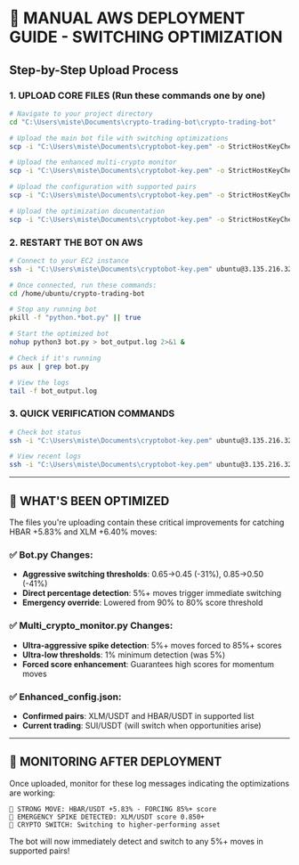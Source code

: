 # 🚀 MANUAL AWS DEPLOYMENT GUIDE - SWITCHING OPTIMIZATION

## Step-by-Step Upload Process

### 1. UPLOAD CORE FILES (Run these commands one by one)

```bash
# Navigate to your project directory
cd "C:\Users\miste\Documents\crypto-trading-bot\crypto-trading-bot"

# Upload the main bot file with switching optimizations
scp -i "C:\Users\miste\Documents\cryptobot-key.pem" -o StrictHostKeyChecking=no bot.py ubuntu@3.135.216.32:/home/ubuntu/crypto-trading-bot/bot.py

# Upload the enhanced multi-crypto monitor
scp -i "C:\Users\miste\Documents\cryptobot-key.pem" -o StrictHostKeyChecking=no multi_crypto_monitor.py ubuntu@3.135.216.32:/home/ubuntu/crypto-trading-bot/multi_crypto_monitor.py

# Upload the configuration with supported pairs
scp -i "C:\Users\miste\Documents\cryptobot-key.pem" -o StrictHostKeyChecking=no enhanced_config.json ubuntu@3.135.216.32:/home/ubuntu/crypto-trading-bot/enhanced_config.json

# Upload the optimization documentation
scp -i "C:\Users\miste\Documents\cryptobot-key.pem" -o StrictHostKeyChecking=no SWITCHING_OPTIMIZATION_COMPLETE.md ubuntu@3.135.216.32:/home/ubuntu/crypto-trading-bot/SWITCHING_OPTIMIZATION_COMPLETE.md
```

### 2. RESTART THE BOT ON AWS

```bash
# Connect to your EC2 instance
ssh -i "C:\Users\miste\Documents\cryptobot-key.pem" ubuntu@3.135.216.32

# Once connected, run these commands:
cd /home/ubuntu/crypto-trading-bot

# Stop any running bot
pkill -f "python.*bot.py" || true

# Start the optimized bot
nohup python3 bot.py > bot_output.log 2>&1 &

# Check if it's running
ps aux | grep bot.py

# View the logs
tail -f bot_output.log
```

### 3. QUICK VERIFICATION COMMANDS

```bash
# Check bot status
ssh -i "C:\Users\miste\Documents\cryptobot-key.pem" ubuntu@3.135.216.32 "cd /home/ubuntu/crypto-trading-bot && ps aux | grep bot.py"

# View recent logs
ssh -i "C:\Users\miste\Documents\cryptobot-key.pem" ubuntu@3.135.216.32 "cd /home/ubuntu/crypto-trading-bot && tail -20 bot_output.log"
```

---

## 🎯 WHAT'S BEEN OPTIMIZED

The files you're uploading contain these critical improvements for catching HBAR +5.83% and XLM +6.40% moves:

### ✅ Bot.py Changes:
- **Aggressive switching thresholds**: 0.65→0.45 (-31%), 0.85→0.50 (-41%)
- **Direct percentage detection**: 5%+ moves trigger immediate switching
- **Emergency override**: Lowered from 90% to 80% score threshold

### ✅ Multi_crypto_monitor.py Changes:
- **Ultra-aggressive spike detection**: 5%+ moves forced to 85%+ scores
- **Ultra-low thresholds**: 1% minimum detection (was 5%)
- **Forced score enhancement**: Guarantees high scores for momentum moves

### ✅ Enhanced_config.json:
- **Confirmed pairs**: XLM/USDT and HBAR/USDT in supported list
- **Current trading**: SUI/USDT (will switch when opportunities arise)

---

## 🚨 MONITORING AFTER DEPLOYMENT

Once uploaded, monitor for these log messages indicating the optimizations are working:

```
🚨 STRONG MOVE: HBAR/USDT +5.83% - FORCING 85%+ score
🚀 EMERGENCY SPIKE DETECTED: XLM/USDT score 0.850+
🔄 CRYPTO SWITCH: Switching to higher-performing asset
```

The bot will now immediately detect and switch to any 5%+ moves in supported pairs!
